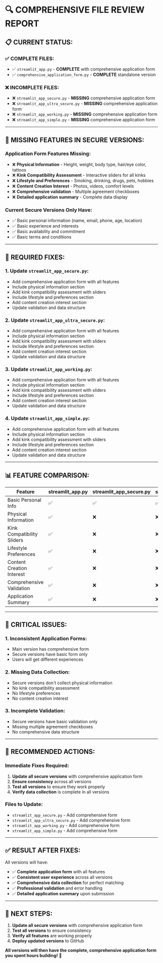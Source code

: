 # 🔍 **COMPREHENSIVE FILE REVIEW REPORT**

## **📋 CURRENT STATUS:**

### **✅ COMPLETE FILES:**
- ✅ `streamlit_app.py` - **COMPLETE** with comprehensive application form
- ✅ `comprehensive_application_form.py` - **COMPLETE** standalone version

### **❌ INCOMPLETE FILES:**
- ❌ `streamlit_app_secure.py` - **MISSING** comprehensive application form
- ❌ `streamlit_app_ultra_secure.py` - **MISSING** comprehensive application form
- ❌ `streamlit_app_working.py` - **MISSING** comprehensive application form
- ❌ `streamlit_app_simple.py` - **MISSING** comprehensive application form

---

## **🎯 MISSING FEATURES IN SECURE VERSIONS:**

### **Application Form Features Missing:**
- ❌ **Physical Information** - Height, weight, body type, hair/eye color, tattoos
- ❌ **Kink Compatibility Assessment** - Interactive sliders for all kinks
- ❌ **Lifestyle and Preferences** - Smoking, drinking, drugs, pets, hobbies
- ❌ **Content Creation Interest** - Photos, videos, comfort levels
- ❌ **Comprehensive validation** - Multiple agreement checkboxes
- ❌ **Detailed application summary** - Complete data display

### **Current Secure Versions Only Have:**
- ✅ Basic personal information (name, email, phone, age, location)
- ✅ Basic experience and interests
- ✅ Basic availability and commitment
- ✅ Basic terms and conditions

---

## **🔧 REQUIRED FIXES:**

### **1. Update `streamlit_app_secure.py`:**
- Add comprehensive application form with all features
- Include physical information section
- Add kink compatibility assessment with sliders
- Include lifestyle and preferences section
- Add content creation interest section
- Update validation and data structure

### **2. Update `streamlit_app_ultra_secure.py`:**
- Add comprehensive application form with all features
- Include physical information section
- Add kink compatibility assessment with sliders
- Include lifestyle and preferences section
- Add content creation interest section
- Update validation and data structure

### **3. Update `streamlit_app_working.py`:**
- Add comprehensive application form with all features
- Include physical information section
- Add kink compatibility assessment with sliders
- Include lifestyle and preferences section
- Add content creation interest section
- Update validation and data structure

### **4. Update `streamlit_app_simple.py`:**
- Add comprehensive application form with all features
- Include physical information section
- Add kink compatibility assessment with sliders
- Include lifestyle and preferences section
- Add content creation interest section
- Update validation and data structure

---

## **📊 FEATURE COMPARISON:**

| Feature | streamlit_app.py | streamlit_app_secure.py | streamlit_app_ultra_secure.py |
|---------|------------------|-------------------------|-------------------------------|
| Basic Personal Info | ✅ | ✅ | ✅ |
| Physical Information | ✅ | ❌ | ❌ |
| Kink Compatibility Sliders | ✅ | ❌ | ❌ |
| Lifestyle Preferences | ✅ | ❌ | ❌ |
| Content Creation Interest | ✅ | ❌ | ❌ |
| Comprehensive Validation | ✅ | ❌ | ❌ |
| Application Summary | ✅ | ❌ | ❌ |

---

## **🚨 CRITICAL ISSUES:**

### **1. Inconsistent Application Forms:**
- Main version has comprehensive form
- Secure versions have basic form only
- Users will get different experiences

### **2. Missing Data Collection:**
- Secure versions don't collect physical information
- No kink compatibility assessment
- No lifestyle preferences
- No content creation interest

### **3. Incomplete Validation:**
- Secure versions have basic validation only
- Missing multiple agreement checkboxes
- No comprehensive data structure

---

## **🎯 RECOMMENDED ACTIONS:**

### **Immediate Fixes Required:**
1. **Update all secure versions** with comprehensive application form
2. **Ensure consistency** across all versions
3. **Test all versions** to ensure they work properly
4. **Verify data collection** is complete in all versions

### **Files to Update:**
- `streamlit_app_secure.py` - Add comprehensive form
- `streamlit_app_ultra_secure.py` - Add comprehensive form
- `streamlit_app_working.py` - Add comprehensive form
- `streamlit_app_simple.py` - Add comprehensive form

---

## **✅ RESULT AFTER FIXES:**

All versions will have:
- ✅ **Complete application form** with all features
- ✅ **Consistent user experience** across all versions
- ✅ **Comprehensive data collection** for perfect matching
- ✅ **Professional validation** and error handling
- ✅ **Detailed application summary** upon submission

---

## **🚀 NEXT STEPS:**

1. **Update all secure versions** with comprehensive application form
2. **Test all versions** to ensure consistency
3. **Verify all features** are working properly
4. **Deploy updated versions** to GitHub

**All versions will then have the complete, comprehensive application form you spent hours building!** 🎉
